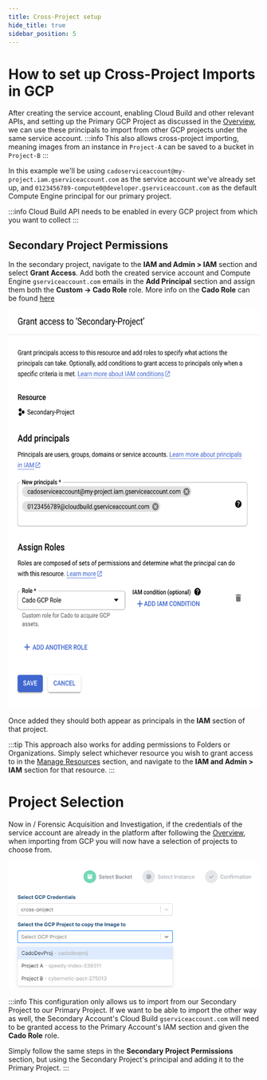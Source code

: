 ```yaml
---
title: Cross-Project setup
hide_title: true
sidebar_position: 5
---
```


# How to set up Cross-Project Imports in GCP

After creating the service account, enabling Cloud Build and other relevant APIs, and setting up the Primary GCP Project as discussed in the [Overview](/docs/cado/deploy/gcp/gcp-settings.md), we can use these principals to import from other GCP projects under the same service account.
:::info
This also allows cross-project importing, meaning images from an instance in `Project-A` can be saved to a bucket in `Project-B`
:::

In this example we'll be using `cadoserviceaccount@my-project.iam.gserviceaccount.com` as the service account we've already set up, and `0123456789-compute0@developer.gserviceaccount.com` as the default Compute Engine principal for our primary project.

:::info
Cloud Build API needs to be enabled in every GCP project from which you want to collect
:::

## Secondary Project Permissions

In the secondary project, navigate to the **IAM and Admin > IAM** section and select **Grant Access**. Add both the created service account and Compute Engine `gserviceaccount.com` emails in the **Add Principal** section and assign them both the **Custom -> Cado Role** role. More info on the **Cado Role** can be found [here](./gcp-settings.md###The-Cado-Role)


<img src="/img/gcp-crossproject-granting.png" height="800" width="600" alt="GCP Cross Project" />

Once added they should both appear as principals in the **IAM** section of that project.

:::tip
This approach also works for adding permissions to Folders or Organizations. Simply select whichever resource you wish to grant access to in the [Manage Resources](https://console.cloud.google.com/cloud-resource-manager) section, and navigate to the **IAM and Admin > IAM** section for that resource.
:::

# Project Selection

Now in / Forensic Acquisition and Investigation, if the credentials of the service account are already in the platform after following the [Overview](/docs/cado/deploy/gcp/gcp-settings.md), when importing from GCP you will now have a selection of projects to choose from.

![GCP-Cado-Cross-Project](/img/gcp-cado-project-selection.png)

:::info
This configuration only allows us to import from our Secondary Project to our Primary Project. If we want to be able to import the other way as well, the Secondary Account's Cloud Build `gserviceaccount.com` will need to be granted access to the Primary Account's IAM section and given the **Cado Role** role.

Simply follow the same steps in the **Secondary Project Permissions** section, but using the Secondary Project's principal and adding it to the Primary Project.
:::
